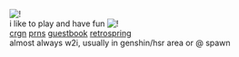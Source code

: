 ![!](https://cdn.discordapp.com/emojis/1112597905593880669.webp?size=96&quality=lossless)   
i like to play and have fun ![!](https://xyz.crd.co/assets/images/gallery11/007c8a23.png?v=6ecccb1c)  
[crgn](https://crgn.cc/giovanni) [prns](https://pronouns.cc/@boothill) [guestbook](https://galaxyranger.123guestbook.com/) [retrospring](https://retrospring.net/@gnr)  
almost always w2i, usually in genshin/hsr area or @ spawn  
